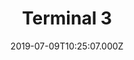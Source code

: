 ---
date: 2019-07-09T10:25:07.000Z
title: Terminal 3
latitude: 51.4714128811103
longitude: -0.4597949981689453
category: checkin
---
